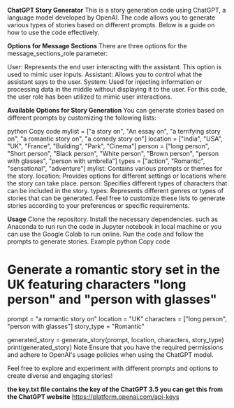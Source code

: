 **ChatGPT Story Generator**
This is a story generation code using ChatGPT, a language model developed by OpenAI. The code allows you to generate various types of stories based on different prompts. Below is a guide on how to use the code effectively.

**Options for Message Sections**
There are three options for the message_sections_role parameter:

User: Represents the end user interacting with the assistant. This option is used to mimic user inputs.
Assistant: Allows you to control what the assistant says to the user.
System: Used for injecting information or processing data in the middle without displaying it to the user.
For this code, the user role has been utilized to mimic user interactions.

**Available Options for Story Generation**
You can generate stories based on different prompts by customizing the following lists:

python
Copy code
mylist = ["a story on", "An essay on", "a terrifying story on", "a romantic story on", "a comedy story on"]
location = ["india", "USA", "UK", "France", "Building", "Park", "Cinema"]
person = ["long person", "Short person", "Black person", "White person", "Brown person", "person with glasses", "person with umbrella"]
types = ["action", "Romantic", "sensational", "adventure"]
mylist: Contains various prompts or themes for the story.
location: Provides options for different settings or locations where the story can take place.
person: Specifies different types of characters that can be included in the story.
types: Represents different genres or types of stories that can be generated.
Feel free to customize these lists to generate stories according to your preferences or specific requirements.

**Usage**
Clone the repository.
Install the necessary dependencies. such as Anaconda to run run the code in Jupyter notebook in local machine or you can use the Google Colab to run online.
Run the code and follow the prompts to generate stories.
Example
python
Copy code
# Generate a romantic story set in the UK featuring characters "long person" and "person with glasses"
prompt = "a romantic story on"
location = "UK"
characters = ["long person", "person with glasses"]
story_type = "Romantic"

generated_story = generate_story(prompt, location, characters, story_type)
print(generated_story)
Note
Ensure that you have the required permissions and adhere to OpenAI's usage policies when using the ChatGPT model.

Feel free to explore and experiment with different prompts and options to create diverse and engaging stories!

**the key.txt file contains the key of the ChatGPT 3.5 you can get this from the ChatGPT website**
https://platform.openai.com/api-keys




